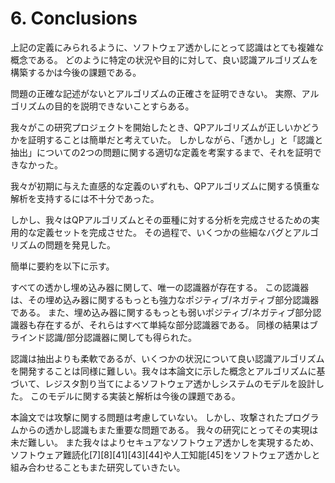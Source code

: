 # 6. Conclusions

上記の定義にみられるように、ソフトウェア透かしにとって認識はとても複雑な概念である。
どのように特定の状況や目的に対して、良い認識アルゴリズムを構築するかは今後の課題である。

問題の正確な記述がないとアルゴリズムの正確さを証明できない。
実際、アルゴリズムの目的を説明できないことすらある。

我々がこの研究プロジェクトを開始したとき、QPアルゴリズムが正しいかどうかを証明することは簡単だと考えていた。
しかしながら、「透かし」と「認識と抽出」についての2つの問題に関する適切な定義を考案するまで、それを証明できなかった。

我々が初期に与えた直感的な定義のいずれも、QPアルゴリズムに関する慎重な解析を支持するには不十分であった。

しかし、我々はQPアルゴリズムとその亜種に対する分析を完成させるための実用的な定義セットを完成させた。
その過程で、いくつかの些細なバグとアルゴリズムの問題を発見した。

簡単に要約を以下に示す。

すべての透かし埋め込み器に関して、唯一の認識器が存在する。
この認識器は、その埋め込み器に関するもっとも強力なポジティブ/ネガティブ部分認識器である。
また、埋め込み器に関するもっとも弱いポジティブ/ネガティブ部分認識器も存在するが、それらはすべて単純な部分認識器である。
同様の結果はブラインド認識/部分認識器に関しても得られた。

認識は抽出よりも柔軟であるが、いくつかの状況について良い認識アルゴリズムを開発することは同様に難しい。我々は本論文に示した概念とアルゴリズムに基づいて、レジスタ割り当てによるソフトウェア透かしシステムのモデルを設計した。
このモデルに関する実装と解析は今後の課題である。

本論文では攻撃に関する問題は考慮していない。
しかし、攻撃されたプログラムからの透かし認識もまた重要な問題である。
我々の研究にとってその実現は未だ難しい。
また我々はよりセキュアなソフトウェア透かしを実現するため、ソフトウェア難読化[7][8][41][43][44]や人工知能[45]をソフトウェア透かしと組み合わせることもまた研究していきたい。
